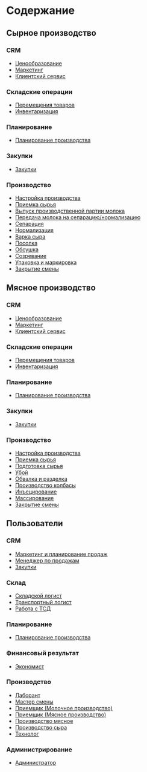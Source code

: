 # Содержание

<div class="book-wrap">
    <div class="hover">
        <h2>Сырное производство<span class="md-nav__icon"></span></h2>
        <span class="read-more-target">
            <div class="textcols">
                <div class="textcols-item">
                    <h3>CRM</h3>
                    <ul>
                        <li><a href="CheeseManufacture/Pricing"> Ценообразование </a></li>
                        <li><a href="CheeseManufacture/Marketing"> Маркетинг </a></li>
                        <li><a href="CheeseManufacture/CustomerService"> Клиентский сервис </a></li>
                    </ul>
                    <h3>Складские операции</h3>
                    <ul>
                        <li><a href="CheeseManufacture/MovingProducts"> Перемещения товаров </a></li>
                        <li><a href="CheeseManufacture/Inventory"> Инвентаризация </a></li>
                    </ul>
                    <h3>Планирование</h3>
                    <ul>
                        <li><a href="CheeseManufacture/ManufacturePlanning"> Планирование производства </a></li>
                    </ul>
                    <h3>Закупки</h3>
                    <ul>
                        <li><a href="CheeseManufacture/Purchases"> Закупки </a></li>
                    </ul>
                </div>
                <div class="textcols-item">
                    <h3>Производство</h3>
                    <ul>
                        <li><a href="CheeseManufacture/ManufactureSetting"> Настройка производства </a></li>
                        <li><a href="CheeseManufacture/AcctptanceOfRawMaterials"> Приемка сырья </a></li>
                        <li><a href="CheeseManufacture/MilkBatchRelease"> Выпуск производственной партии молока </a></li>
                        <li><a href="CheeseManufacture/MilkTransfer"> Передача молока на сепарацию/нормализацию </a></li>
                        <li><a href="CheeseManufacture/Separation"> Сепарация </a></li>
                        <li><a href="CheeseManufacture/Normalization"> Нормализация </a></li>
                        <li><a href="CheeseManufacture/CheeseCooking"> Варка сыра  </a></li>                    <li><a href="CheeseManufacture/Salting"> Посолка </a></li>
                        <li><a href="CheeseManufacture/Drying"> Обсушка </a></li>
                        <li><a href="CheeseManufacture/Maturation"> Созревание </a></li>
                        <li><a href="CheeseManufacture/PackagingAndLabeling"> Упаковка и маркировка </a></li>
                        <li><a href="CheeseManufacture/ShiftClosing"> Закрытие смены </a></li>
                    </ul>
                </div>
            </div>
        </span>
    </div>
    <div class="hover">
        <h2>Мясное производство<span class="md-nav__icon"></span></h2>
        <span class="read-more-target">    
            <div class="textcols">
                <div class="textcols-item">
                    <h3>CRM</h3>
                    <ul>
                        <li><a href="MeatManufacture/Pricing"> Ценообразование </a></li>
                        <li><a href="MeatManufacture/Marketing"> Маркетинг </a></li>
                        <li><a href="MeatManufacture/CustomerService"> Клиентский сервис </a></li>
                    </ul>
                    <h3>Складские операции</h3>
                    <ul>
                        <li><a href="MeatManufacture/MovingProducts"> Перемещения товаров </a></li>
                        <li><a href="MeatManufacture/Inventory"> Инвентаризация </a></li>
                    </ul>
                    <h3>Планирование</h3>
                    <ul>
                        <li><a href="MeatManufacture/ManufacturePlanning"> Планирование производства </a></li>
                    </ul>
                    <h3>Закупки</h3>
                    <ul>
                        <li><a href="MeatManufacture/Purchases"> Закупки </a></li>
                    </ul>
                </div>
                <div class="textcols-item">
                    <h3>Производство</h3>
                    <ul>
                        <li><a href="MeatManufacture/ManufactureSetting"> Настройка производства </a></li>
                        <li><a href="MeatManufacture/AcctptanceOfRawMaterials"> Приемка сырья </a></li>
                        <li><a href="MeatManufacture/PreparationOfRawMaterials"> Подготовка сырья </a></li>
                        <li><a href="MeatManufacture/Slaughtering"> Убой </a></li>
                        <li><a href="MeatManufacture/Cutting"> Обвалка и разделка </a></li>
                        <li><a href="MeatManufacture/SausageManufacture"> Производство колбасы </a></li>
                        <li><a href="MeatManufacture/Injection"> Инъецирование  </a></li>
                        <li><a href="MeatManufacture/Kneading"> Массирование </a></li>
                        <li><a href="MeatManufacture/ShiftClosing"> Закрытие смены </a></li>
                    </ul>
                </div>
            </div>
        </span>
    </div>
    <div class="hover">
        <h2>Пользователи<span class="md-nav__icon"></span></h2>
        <span class="read-more-target">     
            <div class="textcols">
                <div class="textcols-item">
                    <h3>CRM</h3>
                    <ul>
                        <li><a href="Users/MarketingAndSalesPlanning"> Маркетинг и планирование продаж </a></li>
                        <li><a href="Users/SalesManager"> Менеджер по продажам </a></li>
                        <li><a href="Users/Purchases"> Закупки </a></li>
                    </ul>
                    <h3>Склад</h3>
                    <ul>
                        <li><a href="Users/WarehouseLogistician"> Складской логист </a></li>
                        <li><a href="Users/TransportLogistician"> Транспортный логист </a></li>
                        <li><a href="Users/TSDUsage"> Работа с ТСД </a></li>
                    </ul>
                    <h3>Планирование</h3>
                    <ul>
                        <li><a href="Users/ManufacturePlanning"> Планирование производства </a></li>
                    </ul>
                    <h3>Финансовый результат</h3>
                    <ul>
                        <li><a href="Users/Economist"> Экономист </a></li>
                    </ul>
                </div>
                <div class="textcols-item">
                    <h3>Производство</h3>
                    <ul>
                        <li><a href="Users/LaboratoryAssistant"> Лаборант </a></li>
                        <li><a href="Users/ShiftMaster"> Мастер смены </a></li>
                        <li><a href="Users/Receiverilk"> Приемщик (Молочное производство) </a></li>
                        <li><a href="Users/ReceiverMeat"> Приемщик (Мясное производство) </a></li>
                        <li><a href="Users/MeatManufacture"> Производство мясное </a></li>
                        <li><a href="Users/CheeseManufacture"> Производство сыра </a></li>
                        <li><a href="Users/Technologist"> Технолог </a></li>
                    </ul>
                    <h3>Администрирование</h3>
                    <ul>
                        <li><a href="Users/Administrator"> Администратор </a></li>
                    </ul>
                </div>
            </div>
        </span>
    </div>
</div>

